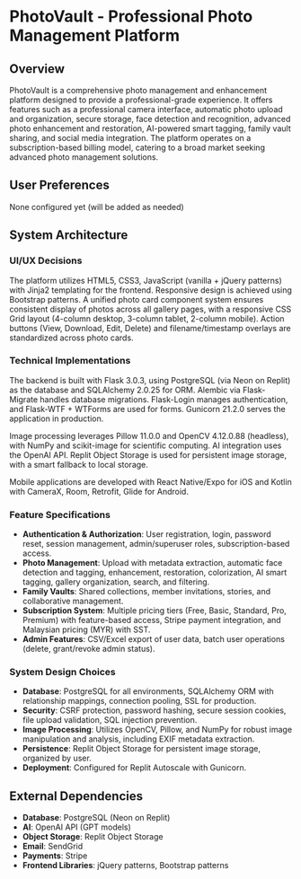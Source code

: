 # PhotoVault - Professional Photo Management Platform

## Overview
PhotoVault is a comprehensive photo management and enhancement platform designed to provide a professional-grade experience. It offers features such as a professional camera interface, automatic photo upload and organization, secure storage, face detection and recognition, advanced photo enhancement and restoration, AI-powered smart tagging, family vault sharing, and social media integration. The platform operates on a subscription-based billing model, catering to a broad market seeking advanced photo management solutions.

## User Preferences
None configured yet (will be added as needed)

## System Architecture

### UI/UX Decisions
The platform utilizes HTML5, CSS3, JavaScript (vanilla + jQuery patterns) with Jinja2 templating for the frontend. Responsive design is achieved using Bootstrap patterns. A unified photo card component system ensures consistent display of photos across all gallery pages, with a responsive CSS Grid layout (4-column desktop, 3-column tablet, 2-column mobile). Action buttons (View, Download, Edit, Delete) and filename/timestamp overlays are standardized across photo cards.

### Technical Implementations
The backend is built with Flask 3.0.3, using PostgreSQL (via Neon on Replit) as the database and SQLAlchemy 2.0.25 for ORM. Alembic via Flask-Migrate handles database migrations. Flask-Login manages authentication, and Flask-WTF + WTForms are used for forms. Gunicorn 21.2.0 serves the application in production.

Image processing leverages Pillow 11.0.0 and OpenCV 4.12.0.88 (headless), with NumPy and scikit-image for scientific computing. AI integration uses the OpenAI API. Replit Object Storage is used for persistent image storage, with a smart fallback to local storage.

Mobile applications are developed with React Native/Expo for iOS and Kotlin with CameraX, Room, Retrofit, Glide for Android.

### Feature Specifications
-   **Authentication & Authorization**: User registration, login, password reset, session management, admin/superuser roles, subscription-based access.
-   **Photo Management**: Upload with metadata extraction, automatic face detection and tagging, enhancement, restoration, colorization, AI smart tagging, gallery organization, search, and filtering.
-   **Family Vaults**: Shared collections, member invitations, stories, and collaborative management.
-   **Subscription System**: Multiple pricing tiers (Free, Basic, Standard, Pro, Premium) with feature-based access, Stripe payment integration, and Malaysian pricing (MYR) with SST.
-   **Admin Features**: CSV/Excel export of user data, batch user operations (delete, grant/revoke admin status).

### System Design Choices
-   **Database**: PostgreSQL for all environments, SQLAlchemy ORM with relationship mappings, connection pooling, SSL for production.
-   **Security**: CSRF protection, password hashing, secure session cookies, file upload validation, SQL injection prevention.
-   **Image Processing**: Utilizes OpenCV, Pillow, and NumPy for robust image manipulation and analysis, including EXIF metadata extraction.
-   **Persistence**: Replit Object Storage for persistent image storage, organized by user.
-   **Deployment**: Configured for Replit Autoscale with Gunicorn.

## External Dependencies
-   **Database**: PostgreSQL (Neon on Replit)
-   **AI**: OpenAI API (GPT models)
-   **Object Storage**: Replit Object Storage
-   **Email**: SendGrid
-   **Payments**: Stripe
-   **Frontend Libraries**: jQuery patterns, Bootstrap patterns